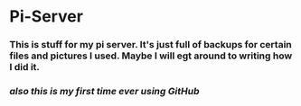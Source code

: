 # Pi-Server
###  This is stuff for my pi server. It's just full of backups for certain files and pictures I used. Maybe I will egt around to writing how I did it.
### _also this is my first time ever using GitHub_
